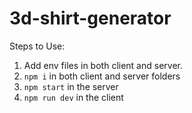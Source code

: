 # 3d-shirt-generator

Steps to Use:
1. Add env files in both client and server.
2. `npm i` in both client and server folders
3. `npm start` in the server
4. `npm run dev` in the client

